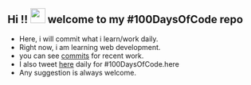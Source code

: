 ## Hi !! <img src="https://raw.githubusercontent.com/TheDudeThatCode/TheDudeThatCode/master/Assets/Hi.gif" width="30" height="30" /> welcome to my #100DaysOfCode repo

* Here, i will commit what i learn/work daily.
* Right now, i am learning web development.
* you can see [commits](https://github.com/iprash155/100DaysOfCode/commits/main) for recent work.  
* I also tweet [here](https://twitter.com/iprash155/) daily for #100DaysOfCode.here
* Any suggestion is always welcome.
